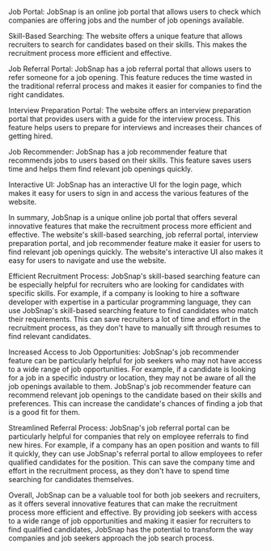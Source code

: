 <p>Job Portal: JobSnap is an online job portal that allows users to check which companies are offering jobs and the number of job openings available.
<br>
  
 </p>
<p>Skill-Based Searching: The website offers a unique feature that allows recruiters to search for candidates based on their skills. This makes the recruitment process more efficient and effective.
<br>

</p>
<p>Job Referral Portal: JobSnap has a job referral portal that allows users to refer someone for a job opening. This feature reduces the time wasted in the traditional referral process and makes it easier for companies to find the right candidates.
<br>

</p>
<p>Interview Preparation Portal: The website offers an interview preparation portal that provides users with a guide for the interview process. This feature helps users to prepare for interviews and increases their chances of getting hired.
<br>

</p>
<p>Job Recommender: JobSnap has a job recommender feature that recommends jobs to users based on their skills. This feature saves users time and helps them find relevant job openings quickly.
<br>

</p>
<p>Interactive UI: JobSnap has an interactive UI for the login page, which makes it easy for users to sign in and access the various features of the website.
<br>

</p>
<p>In summary, JobSnap is a unique online job portal that offers several innovative features that make the recruitment process more efficient and effective. The website's skill-based searching, job referral portal, interview preparation portal, and job recommender feature make it easier for users to find relevant job openings quickly. The website's interactive UI also makes it easy for users to navigate and use the website.
<br>

</p>
<p>Efficient Recruitment Process: JobSnap's skill-based searching feature can be especially helpful for recruiters who are looking for candidates with specific skills. For example, if a company is looking to hire a software developer with expertise in a particular programming language, they can use JobSnap's skill-based searching feature to find candidates who match their requirements. This can save recruiters a lot of time and effort in the recruitment process, as they don't have to manually sift through resumes to find relevant candidates.
<br>

</p>
<p>Increased Access to Job Opportunities: JobSnap's job recommender feature can be particularly helpful for job seekers who may not have access to a wide range of job opportunities. For example, if a candidate is looking for a job in a specific industry or location, they may not be aware of all the job openings available to them. JobSnap's job recommender feature can recommend relevant job openings to the candidate based on their skills and preferences. This can increase the candidate's chances of finding a job that is a good fit for them.
<br>

</p>
<p>Streamlined Referral Process: JobSnap's job referral portal can be particularly helpful for companies that rely on employee referrals to find new hires. For example, if a company has an open position and wants to fill it quickly, they can use JobSnap's referral portal to allow employees to refer qualified candidates for the position. This can save the company time and effort in the recruitment process, as they don't have to spend time searching for candidates themselves.
<br>

</p>
<p>Overall, JobSnap can be a valuable tool for both job seekers and recruiters, as it offers several innovative features that can make the recruitment process more efficient and effective. By providing job seekers with access to a wide range of job opportunities and making it easier for recruiters to find qualified candidates, JobSnap has the potential to transform the way companies and job seekers approach the job search process.
</p>
